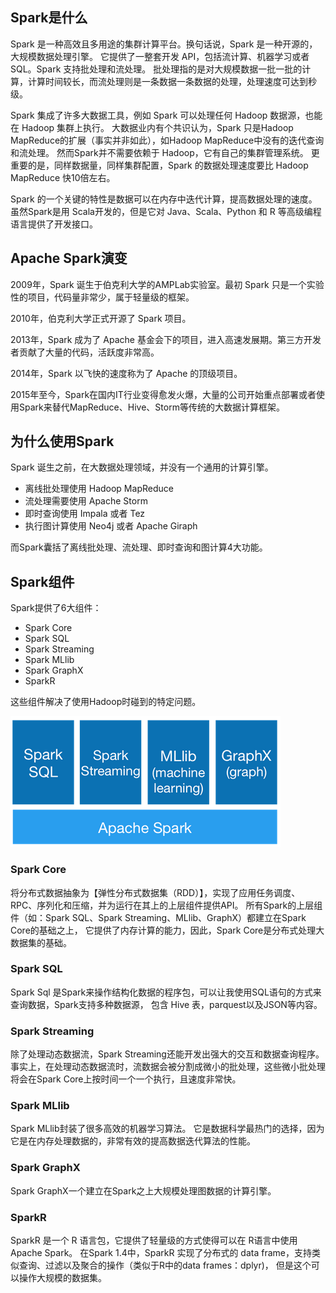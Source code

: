 ## Spark是什么
Spark 是一种高效且多用途的集群计算平台。换句话说，Spark 是一种开源的，大规模数据处理引擎。
它提供了一整套开发 API，包括流计算、机器学习或者SQL。Spark 支持批处理和流处理。
批处理指的是对大规模数据一批一批的计算，计算时间较长，而流处理则是一条数据一条数据的处理，处理速度可达到秒级。

Spark 集成了许多大数据工具，例如 Spark 可以处理任何 Hadoop 数据源，也能在 Hadoop 集群上执行。
大数据业内有个共识认为，Spark 只是Hadoop MapReduce的扩展（事实并非如此），如Hadoop MapReduce中没有的迭代查询和流处理。
然而Spark并不需要依赖于 Hadoop，它有自己的集群管理系统。
更重要的是，同样数据量，同样集群配置，Spark 的数据处理速度要比 Hadoop MapReduce 快10倍左右。

Spark 的一个关键的特性是数据可以在内存中迭代计算，提高数据处理的速度。
虽然Spark是用 Scala开发的，但是它对 Java、Scala、Python 和 R 等高级编程语言提供了开发接口。

## Apache Spark演变
2009年，Spark 诞生于伯克利大学的AMPLab实验室。最初 Spark 只是一个实验性的项目，代码量非常少，属于轻量级的框架。

2010年，伯克利大学正式开源了 Spark 项目。

2013年，Spark 成为了 Apache 基金会下的项目，进入高速发展期。第三方开发者贡献了大量的代码，活跃度非常高。

2014年，Spark 以飞快的速度称为了 Apache 的顶级项目。

2015年至今，Spark在国内IT行业变得愈发火爆，大量的公司开始重点部署或者使用Spark来替代MapReduce、Hive、Storm等传统的大数据计算框架。

## 为什么使用Spark
Spark 诞生之前，在大数据处理领域，并没有一个通用的计算引擎。

* 离线批处理使用 Hadoop MapReduce
* 流处理需要使用 Apache Storm
* 即时查询使用 Impala 或者 Tez
* 执行图计算使用 Neo4j 或者 Apache Giraph

而Spark囊括了离线批处理、流处理、即时查询和图计算4大功能。

## Spark组件
Spark提供了6大组件：
* Spark Core
* Spark SQL
* Spark Streaming
* Spark MLlib
* Spark GraphX
* SparkR

这些组件解决了使用Hadoop时碰到的特定问题。

![sparkComponents01.png](img/01/sparkComponents01.png)

### Spark Core
将分布式数据抽象为【弹性分布式数据集（RDD）】，实现了应用任务调度、RPC、序列化和压缩，并为运行在其上的上层组件提供API。
所有Spark的上层组件（如：Spark SQL、Spark Streaming、MLlib、GraphX）都建立在Spark Core的基础之上，
它提供了内存计算的能力，因此，Spark Core是分布式处理大数据集的基础。

### Spark SQL
Spark Sql 是Spark来操作结构化数据的程序包，可以让我使用SQL语句的方式来查询数据，Spark支持多种数据源，
包含 Hive 表，parquest以及JSON等内容。

### Spark Streaming
除了处理动态数据流，Spark Streaming还能开发出强大的交互和数据查询程序。
事实上，在处理动态数据流时，流数据会被分割成微小的批处理，这些微小批处理将会在Spark Core上按时间一个一个执行，且速度非常快。

### Spark MLlib
Spark MLlib封装了很多高效的机器学习算法。
它是数据科学最热门的选择，因为它是在内存处理数据的，非常有效的提高数据迭代算法的性能。

### Spark GraphX
Spark GraphX一个建立在Spark之上大规模处理图数据的计算引擎。

### SparkR
SparkR 是一个 R 语言包，它提供了轻量级的方式使得可以在 R语言中使用Apache Spark。
在Spark 1.4中，SparkR 实现了分布式的 data frame，支持类似查询、过滤以及聚合的操作（类似于R中的data frames：dplyr)，
但是这个可以操作大规模的数据集。
